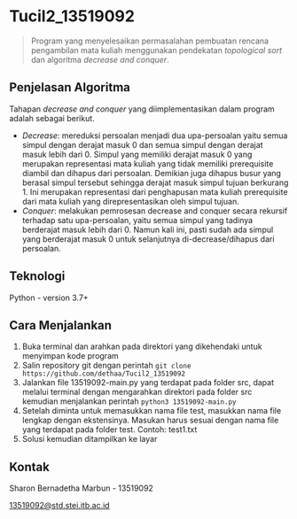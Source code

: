# Tucil2_13519092
> Program yang menyelesaikan permasalahan pembuatan rencana pengambilan mata kuliah menggunakan pendekatan _topological sort_ dan algoritma _decrease and conquer_.


## Penjelasan Algoritma
Tahapan _decrease and conquer_ yang diimplementasikan dalam program adalah sebagai berikut.
* _Decrease_: mereduksi persoalan menjadi dua upa-persoalan yaitu semua simpul dengan derajat masuk 0 dan semua simpul dengan derajat masuk lebih dari 0. Simpul yang memiliki derajat masuk 0 yang merupakan representasi mata kuliah yang tidak memiliki prerequisite diambil dan dihapus dari persoalan. Demikian juga dihapus busur yang berasal simpul tersebut sehingga derajat masuk simpul tujuan berkurang 1. Ini merupakan representasi dari penghapusan mata kuliah prerequisite dari mata kuliah yang direpresentasikan oleh simpul tujuan.
* _Conquer_: melakukan pemrosesan decrease and conquer secara rekursif terhadap satu upa-persoalan, yaitu semua simpul yang tadinya berderajat masuk lebih dari 0. Namun kali ini, pasti sudah ada simpul yang berderajat masuk 0 untuk selanjutnya di-decrease/dihapus dari persoalan.


## Teknologi
Python - version 3.7+


## Cara Menjalankan
1. Buka terminal dan arahkan pada direktori yang dikehendaki untuk menyimpan kode program 
2. Salin repository git dengan perintah ``git clone https://github.com/dethaa/Tucil2_13519092`` 
3. Jalankan file 13519092-main.py yang terdapat pada folder src, dapat melalui terminal dengan mengarahkan direktori pada folder src kemudian menjalankan perintah  ``python3 13519092-main.py``
4. Setelah diminta untuk memasukkan nama file test, masukkan nama file lengkap dengan ekstensinya. Masukan harus sesuai dengan nama file yang terdapat pada folder test. Contoh: test1.txt
5. Solusi kemudian ditampilkan ke layar


## Kontak
Sharon Bernadetha Marbun - 13519092

13519092@std.stei.itb.ac.id
